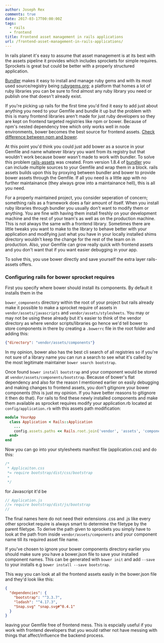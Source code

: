 ```yaml
---
author: Joseph Rex
comments: true
date: 2017-03-17T00:00:00Z
tags:
  - rails
  - frontend
title: Frontend asset management in rails applications
url: /frontend-asset-management-in-rails-applications/
---
```


In rails planet it's easy to assume that asset management is at its best with the assets pipeline it provides which includes sprockets for simple requires. Sprockets is great but could be better with a properly structured application.
<!--more-->

[Bundler][1] makes it easy to install and manage ruby gems and with its most used source/registry being [rubygems.org][2]; a platform that homes a lot of ruby libraries you can be sure to find almost any ruby library you need or publish one that doesn't already exist.

If you're picking up rails for the first time you'd find it easy to add just about anything you need to your Gemfile and bundle it up but the problem with this is many frontend libraries aren't made for just ruby developers so they are kept on frontend targeted registries like npm or bower. Because of npm's nested dependency tree which only works well in node environments, bower becomes the best source for frontend assets. [Check difference between npm and bower][3].

At this point you'd think you could just add bower as a source in your Gemfile and name whatever library you want from its registry but that wouldn't work because bower wasn't made to work with bundler. To solve this problem [rails-assets][4] was created. From version 1.8.4 of [bundler][1] you can include multiple sources to your Gemfile and wrap them in a block. rails assets builds upon this by proxying between bundler and bower to provide bower assets through the Gemfile. If all you need is a little app with no further maintainance (they always grow into a maintainance hell), this is all you need.

For a properly maintained project, you consider seperation of concern; something rails as a framework does a fair amount of itself. When you install ruby libraries through bundler you usually don't want to modify them or anything. You are fine with having them install freshly on your development machine and the rest of your team's as well as on the production machine. This is not always the same with a frontend library. Sometimes there are little tweaks you want to make to the library to behave better with your application and modifying just what you have in your locally installed shims directory wouldn't keep the change for the rest of the team on in production. Also, your Gemfile can grow really quick with frontend assets and you don't want that if you want easier debugging in your app.

To solve this, you use bower directly and save yourself the extra layer rails-assets offers.

### Configuring rails for bower sprocket requires
First you specify where bower should install its components. By default it installs them in the

`bower_components` directory within the root of your project but rails already make it possible to make a sprocket require of assets in `vendor/assets/javascripts` and `vendor/assets/stylesheets`. You may or may not be using these already but it's easier to think of the vendor directory as where vendor scripts/libraries go hence we'd tell bower to store components in there by creating a `.bowerrc` file in the root folder and adding this:

```json
{"directory": "vendor/assets/components"}
```

In my opinion, bower also has the best cli search of all registries so if you're not sure of a library name you can run a search to see what it's called by the most legitimate maintainer `bower search bootstrap`.

Once found `bower install bootstrap` and your component would be stored at `vendor/assets/components/bootstrap`. Because of bower's flat dependency and also for the reason I mentioned earlier on easily debugging and making changes to frontend assets, you don't gitignore your bower components (this is just my opinion. If you have better reasons to gitignore it then do that). For rails to find these newly installed components and make them available as sprocket requires modify your application.rb located at `config/application.rb` with this assets path modification:

```rb
module YourApp
  class Application < Rails::Application
    ...
    config.assets.paths << Rails.root.join('vendor', 'assets', 'components')
  end>
end
```

Now you can go into your stylesheets manifest file (application.css) and do this:

```css
/*
 * Applicaiton.css
 *= require bootstrap/dist/css/bootstrap
 *
 */
```

for Javascript it'd be

```js
// Application.js
//= require bootstrap/dist/js/bootstrap
//
```

The final names here do not need their extensions .css and .js like every other sprocket require is always smart to determine the filetype by the parent filetype. To derive the path given to sprockets you simply have to look at the path from inside `vendor/assets/components` and your component name till its required asset file name.

If you've chosen to ignore your bower components directory earlier you should make sure you have a bower.json file to save your installed component names. This can be generated with `bower init` and add `--save` to your installs e.g `bower install --save bootstrap`.

This way you can look at all the frontend assets easily in the bower.json file and they'd look like this:

```json
{
  "dependencies": {
    "bootstrap": "^3.3.7",
    "lodash": "^4.17.3",
    "Snap.svg" "snap.svg#^0.4.1"
  }
}
```

leaving your Gemfile free of frontend mess. This is espcially useful if you work with frontend developers that you would rather not have messing with things that affect/influence the backend process.



[1]:http://bundler.io
[2]:https://rubygems.org
[3]:http://stackoverflow.com/a/18652918/2649933
[4]:https://rails-assets.org

